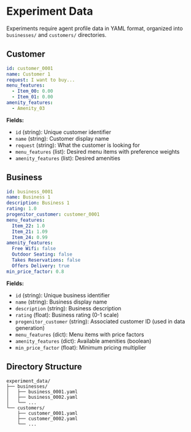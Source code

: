 # Experiment Data

Experiments require agent profile data in YAML format, organized into `businesses/` and `customers/` directories.

## Customer

```yaml
id: customer_0001
name: Customer 1
request: I want to buy...
menu_features:
  - Item_00: 0.00
  - Item_01: 0.00
amenity_features:
  - Amenity_03
```

**Fields:**

- `id` (string): Unique customer identifier
- `name` (string): Customer display name
- `request` (string): What the customer is looking for
- `menu_features` (list): Desired menu items with preference weights
- `amenity_features` (list): Desired amenities

## Business

```yaml
id: business_0001
name: Business 1
description: Business 1
rating: 1.0
progenitor_customer: customer_0001
menu_features:
  Item_22: 1.0
  Item_21: 1.09
  Item_24: 0.99
amenity_features:
  Free Wifi: false
  Outdoor Seating: false
  Takes Reservations: false
  Offers Delivery: true
min_price_factor: 0.8
```

**Fields:**

- `id` (string): Unique business identifier
- `name` (string): Business display name
- `description` (string): Business description
- `rating` (float): Business rating (0-1 scale)
- `progenitor_customer` (string): Associated customer ID (used in data generation)
- `menu_features` (dict): Menu items with price factors
- `amenity_features` (dict): Available amenities (boolean)
- `min_price_factor` (float): Minimum pricing multiplier

## Directory Structure

```
experiment_data/
├── businesses/
│   ├── business_0001.yaml
│   ├── business_0002.yaml
│   └── ...
└── customers/
    ├── customer_0001.yaml
    ├── customer_0002.yaml
    └── ...
```
